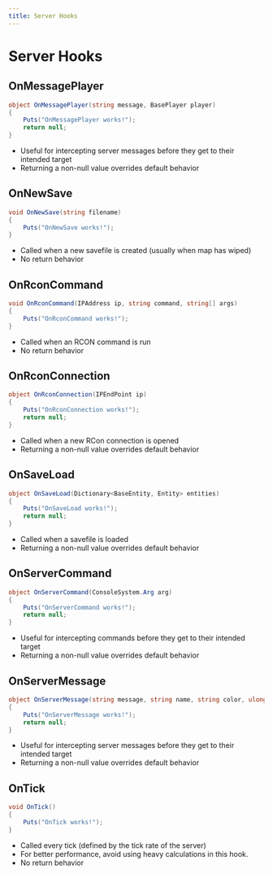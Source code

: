 ```yaml
---
title: Server Hooks
---
```


# Server Hooks

## OnMessagePlayer

``` csharp
object OnMessagePlayer(string message, BasePlayer player)
{
    Puts("OnMessagePlayer works!");
    return null;
}
```

 * Useful for intercepting server messages before they get to their intended target
 * Returning a non-null value overrides default behavior

## OnNewSave

``` csharp
void OnNewSave(string filename)
{
    Puts("OnNewSave works!");
}
```

 * Called when a new savefile is created (usually when map has wiped)
 * No return behavior

## OnRconCommand

``` csharp
void OnRconCommand(IPAddress ip, string command, string[] args)
{
    Puts("OnRconCommand works!");
}
```

 * Called when an RCON command is run
 * No return behavior

## OnRconConnection

``` csharp
object OnRconConnection(IPEndPoint ip)
{
    Puts("OnRconConnection works!");
    return null;
}
```

 * Called when a new RCon connection is opened
 * Returning a non-null value overrides default behavior

## OnSaveLoad

``` csharp
object OnSaveLoad(Dictionary<BaseEntity, Entity> entities)
{
    Puts("OnSaveLoad works!");
    return null;
}
```

 * Called when a savefile is loaded
 * Returning a non-null value overrides default behavior

## OnServerCommand

``` csharp
object OnServerCommand(ConsoleSystem.Arg arg)
{
    Puts("OnServerCommand works!");
    return null;
}
```

 * Useful for intercepting commands before they get to their intended target
 * Returning a non-null value overrides default behavior

## OnServerMessage

``` csharp
object OnServerMessage(string message, string name, string color, ulong id)
{
    Puts("OnServerMessage works!");
    return null;
}
```

 * Useful for intercepting server messages before they get to their intended target
 * Returning a non-null value overrides default behavior

## OnTick

``` csharp
void OnTick()
{
    Puts("OnTick works!");
}
```

 * Called every tick (defined by the tick rate of the server)
 * For better performance, avoid using heavy calculations in this hook.
 * No return behavior

